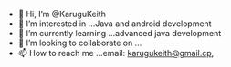 - 👋 Hi, I’m @KaruguKeith
- 👀 I’m interested in ...Java and android development
- 🌱 I’m currently learning ...advanced java development
- 💞️ I’m looking to collaborate on ...
- 📫 How to reach me ...email: karugukeith@gmail.cp,

<!---
KaruguKeith/KaruguKeith is a ✨ special ✨ repository because its `README.md` (this file) appears on your GitHub profile.
You can click the Preview link to take a look at your changes.
--->
